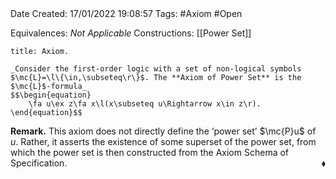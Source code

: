 <br />
<br />

Date Created: 17/01/2022 19:08:57
Tags: #Axiom #Open

Equivalences: _Not Applicable_
Constructions: [[Power Set]]

``` ad-Axiom
title: Axiom.

_Consider the first-order logic with a set of non-logical symbols $\mc{L}=\l\{\in,\subseteq\r\}$. The **Axiom of Power Set** is the $\mc{L}$-formula_
$$\begin{equation}
    \fa u\ex z\fa x\l(x\subseteq u\Rightarrow x\in z\r).
\end{equation}$$

```

**Remark.** This axiom does not directly define the $\textrm{`}$power set$\textrm{'}$ $\mc{P}u$ of $u$. Rather, it asserts the existence of some superset of the power set, from which the power set is then constructed from the Axiom Schema of Specification.<span style="float:right;">$\blacklozenge$</span>
